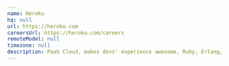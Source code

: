 ```yaml
---
name: Heroku
hq: null
url: https://heroku.com
careersUrl: https://heroku.com/careers
remoteModel: null
timezone: null
description: PaaS Cloud, makes devs' experience awesome, Ruby, Erlang, Javascript, Golang, Python.
---
```

